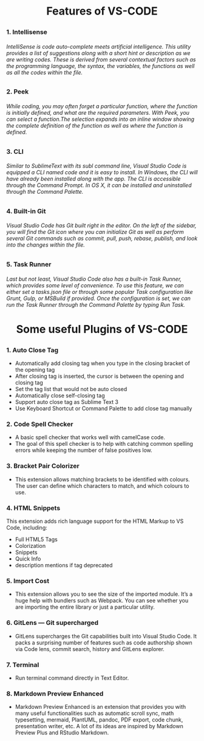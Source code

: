 # <p align="center">Features of VS-CODE</p>
### __1.  Intellisense__ 
###### IntelliSense is code auto-complete meets artificial intelligence. This utility provides a list of suggestions along with a short hint or description as we are writing codes. These is derived from several contextual factors such as the programming language, the syntax, the variables, the functions as well as all the codes within the file.
### __2.  Peek__ 
###### While coding, you may often forget a particular function, where the function is initially defined, and what are the required parameters. With Peek, you can select a function.The selection expands into an inline window showing the complete definition of the function as well as where the function is defined.
### __3.  CLI__
###### Similar to SublimeText with its subl command line, Visual Studio Code is equipped a CLI named code and it is easy to install. In Windows, the CLI will have already been installed along with the app. The CLI is accessible through the Command Prompt. In OS X, it can be installed and uninstalled through the Command Palette.
### __4.  Built-in Git__
###### Visual Studio Code has Git built right in the editor. On the left of the sidebar, you will find the Git icon where you can initialize Git as well as perform several Git commands such as commit, pull, push, rebase, publish, and look into the changes within the file.
### __5. Task Runner__
###### Last but not least, Visual Studio Code also has a built-in Task Runner, which provides some level of convenience. To use this feature, we can either set a tasks.json file or through some popular Task configuration like Grunt, Gulp, or MSBuild if provided. Once the configuration is set, we can run the Task Runner through the Command Palette by typing Run Task.

# <p align="center">Some useful Plugins of VS-CODE</p> 

### 1. Auto Close Tag
* Automatically add closing tag when you type in the closing bracket of the opening tag
* After closing tag is inserted, the cursor is between the opening and closing tag
* Set the tag list that would not be auto closed
* Automatically close self-closing tag
* Support auto close tag as Sublime Text 3
* Use Keyboard Shortcut or Command Palette to add close tag manually

### 2. Code Spell Checker
* A basic spell checker that works well with camelCase code.
* The goal of this spell checker is to help with catching common spelling errors while keeping the number of false positives low.

### 3. Bracket Pair Colorizer
* This extension allows matching brackets to be identified with colours. The user can define which characters to match, and which colours to use.

### 4. HTML Snippets
This extension adds rich language support for the HTML Markup to VS Code, including:

* Full HTML5 Tags
* Colorization
* Snippets
* Quick Info
* description mentions if tag deprecated

### 5. Import Cost
 * This extension allows you to see the size of the imported module. It’s a huge help with bundlers such as Webpack. You can see whether you are importing the entire library or just a particular utility.

 ### 6. GitLens — Git supercharged
 * GitLens supercharges the Git capabilities built into Visual Studio Code. It packs a surprising number of features such as code authorship shown via Code lens, commit search, history and GitLens explorer.

 ### 7. Terminal
 * Run terminal command directly in Text Editor.

 ### 8. Markdown Preview Enhanced
* Markdown Preview Enhanced is an extension that provides you with many useful functionalities such as automatic scroll sync, math typesetting, mermaid, PlantUML, pandoc, PDF export, code chunk, presentation writer, etc. A lot of its ideas are inspired by Markdown Preview Plus and RStudio Markdown.























